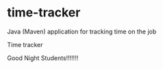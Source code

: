 # time-tracker
Java (Maven) application for tracking time on the job

Time tracker

Good Night Students!!!!!!!
